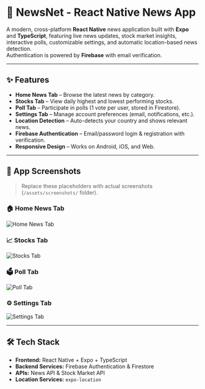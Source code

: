# 📰 NewsNet - React Native News App

A modern, cross-platform **React Native** news application built with **Expo** and **TypeScript**, featuring live news updates, stock market insights, interactive polls, customizable settings, and automatic location-based news detection.  
Authentication is powered by **Firebase** with email verification.

---

## ✨ Features

- **Home News Tab** – Browse the latest news by category.
- **Stocks Tab** – View daily highest and lowest performing stocks.
- **Poll Tab** – Participate in polls (1 vote per user, stored in Firestore).
- **Settings Tab** – Manage account preferences (email, notifications, etc.).
- **Location Detection** – Auto-detects your country and shows relevant news.
- **Firebase Authentication** – Email/password login & registration with verification.
- **Responsive Design** – Works on Android, iOS, and Web.

---

## 📸 App Screenshots

> Replace these placeholders with actual screenshots (`/assets/screenshots/` folder).

### 🏠 Home News Tab
![Home News Tab](assets/screenshots/home-news.png)

### 📈 Stocks Tab
![Stocks Tab](assets/screenshots/stocks.png)

### 🗳️ Poll Tab
![Poll Tab](assets/screenshots/poll.png)

### ⚙️ Settings Tab
![Settings Tab](assets/screenshots/settings.png)

---

## 🛠️ Tech Stack

- **Frontend:** React Native + Expo + TypeScript
- **Backend Services:** Firebase Authentication & Firestore
- **APIs:** News API & Stock Market API
- **Location Services:** `expo-location`
